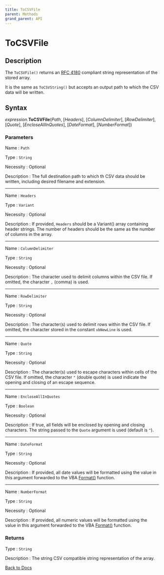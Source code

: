 ```yaml
---
title: ToCSVFile
parent: Methods
grand_parent: API
---
```


# ToCSVFile

## Description

The `ToCSVFile()` returns an [RFC 4180](https://tools.ietf.org/html/rfc4180#section-2) compliant string representation of the stored array.

It is the same as `ToCSVString()` but accepts an output path to which the CSV data will be written.


## Syntax

*expression*.**ToCSVFile**(*Path*, [*Headers*], [*ColumnDelimiter*], [*RowDelimiter*], [*Quote*], [*EncloseAllInQuotes*], [*DateFormat*], [*NumberFormat*])

### Parameters

Name
: `Path`

Type
: `String`

Necessity
: Optional

Description
: The full destination path to which th CSV data should be written, including desired filename and extension.

---

Name
: `Headers`

Type
: `Variant`

Necessity
: Optional

Description
: If provided, `Headers` should be a Variant() array containing header strings. The number of headers should be the same as the number of columns in the array.

---

Name
: `ColumnDelimiter`

Type
: `String`

Necessity
: Optional

Description
: The character used to delimit columns within the CSV file. If omitted, the character `,` (comma) is used.

---

Name
: `RowDelimiter`

Type
: `String`

Necessity
: Optional

Description
: The character(s) used to delimit rows within the CSV file. If omitted, the character stored in the constant `vbNewLine` is used.

---

Name
: `Quote`

Type
: `String`

Necessity
: Optional

Description
: The character(s) used to escape characters within cells of the CSV file. If omitted, the character `"` (double quote) is used indicate the opening and closing of an escape sequence.

---

Name
: `EncloseAllInQuotes`

Type
: `Boolean`

Necessity
: Optional

Description
: If true, all fields will be enclosed by opening and closing characters. The string passed to the `Quote` argument is used (default is `"`).

---

Name
: `DateFormat`

Type
: `String`

Necessity
: Optional

Description
: If provided, all date values will be formatted using the value in this argument forwarded to the VBA [Format()](https://docs.microsoft.com/en-us/office/vba/language/reference/user-interface-help/format-function-visual-basic-for-applications) function.

---

Name
: `NumberFormat`

Type
: `String`

Necessity
: Optional

Description
: If provided, all numeric values will be formatted using the value in this argument forwarded to the VBA [Format()](https://docs.microsoft.com/en-us/office/vba/language/reference/user-interface-help/format-function-visual-basic-for-applications) function.




### Returns

Type
: `String`

Description
: The string CSV compatible string representation of the array.



[Back to Docs](https://senipah.github.io/VBA-Better-Array/)
